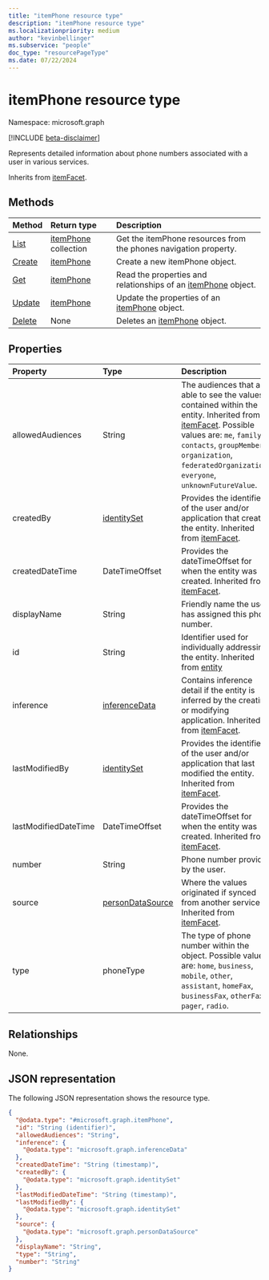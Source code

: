 ```yaml
---
title: "itemPhone resource type"
description: "itemPhone resource type"
ms.localizationpriority: medium
author: "kevinbellinger"
ms.subservice: "people"
doc_type: "resourcePageType"
ms.date: 07/22/2024
---
```


# itemPhone resource type

Namespace: microsoft.graph

[!INCLUDE [beta-disclaimer](../../includes/beta-disclaimer.md)]

Represents detailed information about phone numbers associated with a user in various services.

Inherits from [itemFacet](../resources/itemfacet.md).

## Methods

|Method|Return type|Description|
|:---|:---|:---|
|[List](../api/profile-list-phones.md)|[itemPhone](../resources/itemphone.md) collection|Get the itemPhone resources from the phones navigation property.|
|[Create](../api/profile-post-phones.md)|[itemPhone](../resources/itemphone.md)|Create a new itemPhone object.|
|[Get](../api/itemphone-get.md)|[itemPhone](../resources/itemphone.md)|Read the properties and relationships of an [itemPhone](../resources/itemphone.md) object.|
|[Update](../api/itemphone-update.md)|[itemPhone](../resources/itemphone.md)|Update the properties of an [itemPhone](../resources/itemphone.md) object.|
|[Delete](../api/itemphone-delete.md)|None|Deletes an [itemPhone](../resources/itemphone.md) object.|

## Properties

|Property|Type|Description|
|:---|:---|:---|
|allowedAudiences|String|The audiences that are able to see the values contained within the entity. Inherited from [itemFacet](../resources/itemfacet.md). Possible values are: `me`, `family`, `contacts`, `groupMembers`, `organization`, `federatedOrganizations`, `everyone`, `unknownFutureValue`.|
|createdBy|[identitySet](../resources/identityset.md)|Provides the identifier of the user and/or application that created the entity. Inherited from [itemFacet](../resources/itemfacet.md).|
|createdDateTime|DateTimeOffset|Provides the dateTimeOffset for when the entity was created. Inherited from [itemFacet](../resources/itemfacet.md).|
|displayName|String|Friendly name the user has assigned this phone number. |
|id|String|Identifier used for individually addressing the entity. Inherited from [entity](../resources/entity.md)|
|inference|[inferenceData](../resources/inferencedata.md)|Contains inference detail if the entity is inferred by the creating or modifying application. Inherited from [itemFacet](../resources/itemfacet.md).|
|lastModifiedBy|[identitySet](../resources/identityset.md)|Provides the identifier of the user and/or application that last modified the entity. Inherited from [itemFacet](../resources/itemfacet.md).|
|lastModifiedDateTime|DateTimeOffset|Provides the dateTimeOffset for when the entity was created. Inherited from [itemFacet](../resources/itemfacet.md).|
|number|String|Phone number provided by the user.|
|source|[personDataSource](../resources/persondatasource.md)|Where the values originated if synced from another service. Inherited from [itemFacet](../resources/itemfacet.md).|
|type|phoneType|The type of phone number within the object. Possible values are: `home`, `business`, `mobile`, `other`, `assistant`, `homeFax`, `businessFax`, `otherFax`, `pager`, `radio`.|

## Relationships

None.

## JSON representation

The following JSON representation shows the resource type.
<!-- {
  "blockType": "resource",
  "keyProperty": "id",
  "@odata.type": "microsoft.graph.itemPhone",
  "baseType": "microsoft.graph.itemFacet",
  "openType": false
}
-->

``` json
{
  "@odata.type": "#microsoft.graph.itemPhone",
  "id": "String (identifier)",
  "allowedAudiences": "String",
  "inference": {
    "@odata.type": "microsoft.graph.inferenceData"
  },
  "createdDateTime": "String (timestamp)",
  "createdBy": {
    "@odata.type": "microsoft.graph.identitySet"
  },
  "lastModifiedDateTime": "String (timestamp)",
  "lastModifiedBy": {
    "@odata.type": "microsoft.graph.identitySet"
  },
  "source": {
    "@odata.type": "microsoft.graph.personDataSource"
  },
  "displayName": "String",
  "type": "String",
  "number": "String"
}
```


